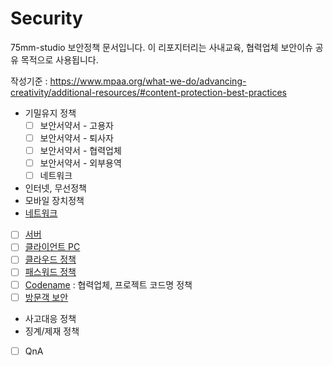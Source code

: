 # Security
75mm-studio 보안정책 문서입니다.
이 리포지터리는 사내교육, 협력업체 보안이슈 공유 목적으로 사용됩니다.

작성기준 : https://www.mpaa.org/what-we-do/advancing-creativity/additional-resources/#content-protection-best-practices
- 기밀유지 정책
	- [ ] 보안서약서 - 고용자
	- [ ] 보안서약서 - 퇴사자
	- [ ] 보안서약서 - 협력업체
	- [ ] 보안서약서 - 외부용역
	- [ ] 네트워크
- 인터넷, 무선정책
- 모바일 장치정책
- [네트워크](docs/network.md)
- [ ] [서버](docs/server.md)
- [ ] [클라이언트 PC](docs/clientpc.md)
- [ ] [클라우드 정책](docs/cloud.md)
- [ ] [패스워드 정책](docs/password.md)
- [ ] [Codename](docs/codename.md) : 협력업체, 프로젝트 코드명 정책
- [ ] [방문객 보안](docs/guest.md)
- 사고대응 정책
- 징계/제재 정책
- [ ] QnA
